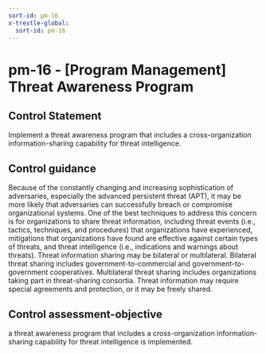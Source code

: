 ```yaml
---
sort-id: pm-16
x-trestle-global:
  sort-id: pm-16
---
```


# pm-16 - \[Program Management\] Threat Awareness Program

## Control Statement

Implement a threat awareness program that includes a cross-organization information-sharing capability for threat intelligence.

## Control guidance

Because of the constantly changing and increasing sophistication of adversaries, especially the advanced persistent threat (APT), it may be more likely that adversaries can successfully breach or compromise organizational systems. One of the best techniques to address this concern is for organizations to share threat information, including threat events (i.e., tactics, techniques, and procedures) that organizations have experienced, mitigations that organizations have found are effective against certain types of threats, and threat intelligence (i.e., indications and warnings about threats). Threat information sharing may be bilateral or multilateral. Bilateral threat sharing includes government-to-commercial and government-to-government cooperatives. Multilateral threat sharing includes organizations taking part in threat-sharing consortia. Threat information may require special agreements and protection, or it may be freely shared.

## Control assessment-objective

a threat awareness program that includes a cross-organization information-sharing capability for threat intelligence is implemented.
